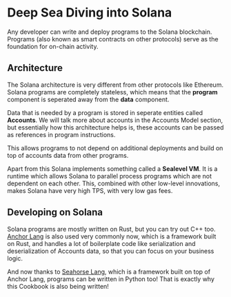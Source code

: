 # Deep Sea Diving into Solana

Any developer can write and deploy programs to the Solana blockchain. Programs (also known as smart contracts on other protocols) serve as the foundation for on-chain activity.

## Architecture

The Solana architecture is very different from other protocols like Ethereum. Solana programs are completely stateless, which means that the **program** component is seperated away from the **data** component.

Data that is needed by a program is stored in seperate entities called **Accounts**. We will talk more about accounts in the Accounts Model section, but essentially how this architecture helps is, these accounts can be passed as references in program instructions.

This allows programs to not depend on additional deployments and build on top of accounts data from other programs.

Apart from this Solana implements something called a **Sealevel VM**. It is a runtime which allows Solana to parallel process programs which are not dependent on each other. This, combined with other low-level innovations, makes Solana have very high TPS, with very low gas fees.

## Developing on Solana

Solana programs are mostly written on Rust, but you can try out C++ too. [Anchor Lang](https://www.anchor-lang.com/) is also used very commonly now, which is a framework built on Rust, and handles a lot of boilerplate code like serialization and deserialization of Accounts data, so that you can focus on your business logic.

And now thanks to [Seahorse Lang](https://seahorse-lang.org/), which is a framework built on top of Anchor Lang, programs can be written in Python too! That is exactly why this Cookbook is also being written!
